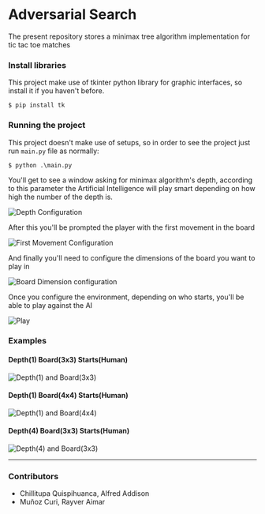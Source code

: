 # Adversarial Search

The present repository stores a minimax tree algorithm implementation for tic tac toe matches

### Install libraries 

This project make use of tkinter python library for graphic interfaces, so install it if you haven't before.

```
$ pip install tk
```

### Running the project

This project doesn't make use of setups, so in order to see the project just run `main.py` file as normally:

```
$ python .\main.py
```

You'll get to see a window asking for minimax algorithm's depth, according to this parameter the Artificial Intelligence will play smart depending on how high the number of the depth is.

![Depth Configuration](https://cdn.discordapp.com/attachments/886256698640171008/1019713365247008808/unknown.png)

After this you'll be prompted the player with the first movement in the board 

![First Movement Configuration](https://media.discordapp.net/attachments/886256698640171008/1019713457941131374/unknown.png)

And finally you'll need to configure the dimensions of the board you want to play in

![Board Dimension configuration](https://media.discordapp.net/attachments/886256698640171008/1019713588753080350/unknown.png)

Once you configure the environment, depending on who starts, you'll be able to play against the AI

![Play](https://media.discordapp.net/attachments/886256698640171008/1019714101758410792/unknown.png)


### Examples

#### Depth(1) Board(3x3) Starts(Human)

![Depth(1) and Board(3x3)](https://cdn.discordapp.com/attachments/781328016919887898/1020192395645689876/3x3.gif)

#### Depth(1) Board(4x4) Starts(Human)

![Depth(1) and Board(4x4)](https://media.discordapp.net/attachments/781328016919887898/1020192396870422578/4x4.gif)

#### Depth(4) Board(3x3) Starts(Human)

![Depth(4) and Board(3x3)](https://media.discordapp.net/attachments/781328016919887898/1020192396480368651/3x3-8.gif)

---
### Contributors
- Chillitupa Quispihuanca, Alfred Addison
- Muñoz Curi, Rayver Aimar
